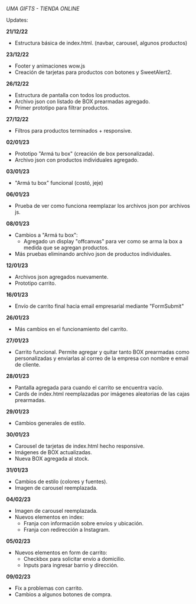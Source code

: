 *UMA GIFTS - TIENDA ONLINE*

Updates:

**21/12/22**
  - Estructura básica de index.html. (navbar, carousel, algunos productos)

**23/12/22**
  - Footer y animaciones wow.js
  - Creación de tarjetas para productos con botones y SweetAlert2.

**26/12/22**
  - Estructura de pantalla con todos los productos.
  - Archivo json con listado de BOX prearmadas agregado.
  - Primer prototipo para filtrar productos.

**27/12/22**
  - Filtros para productos terminados + responsive.

**02/01/23**
  - Prototipo "Armá tu box" (creación de box personalizada).
  - Archivo json con productos individuales agregado.

**03/01/23**
  - "Armá tu box" funcional (costó, jeje)

**06/01/23**
  - Prueba de ver como funciona reemplazar los archivos json por archivos js.

**08/01/23**
  - Cambios a "Armá tu box":
    + Agregado un display "offcanvas" para ver como se arma la box a medida que se agregan productos.
  - Más pruebas eliminando archivo json de productos individuales.

**12/01/23**
  - Archivos json agregados nuevamente.
  - Prototipo carrito.
  
**16/01/23**
  - Envío de carrito final hacia email empresarial mediante "FormSubmit"

**26/01/23**
  - Más cambios en el funcionamiento del carrito.

**27/01/23**
  - Carrito funcional. Permite agregar y quitar tanto BOX prearmadas como personalizadas y enviarlas al correo de la empresa con nombre e email de cliente.

**28/01/23**
  - Pantalla agregada para cuando el carrito se encuentra vacío.
  - Cards de index.html reemplazadas por imágenes aleatorias de las cajas prearmadas.

**29/01/23**
  - Cambios generales de estilo.

**30/01/23**
  - Carousel de tarjetas de index.html hecho responsive.
  - Imágenes de BOX actualizadas.
  - Nueva BOX agregada al stock.
  
**31/01/23**
  - Cambios de estilo (colores y fuentes).
  - Imagen de carousel reemplazada.

**04/02/23**
  - Imagen de carousel reemplazada.
  - Nuevos elementos en index:
    + Franja con información sobre envíos y ubicación.
    + Franja con redirección a Instagram.

**05/02/23**
  - Nuevos elementos en form de carrito:
    + Checkbox para solicitar envío a domicilio.
    + Inputs para ingresar barrio y dirección.
    
**09/02/23**
  - Fix a problemas con carrito.
  - Cambios a algunos botones de compra.

